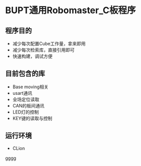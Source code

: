 # BUPT通用Robomaster_C板程序

## 程序目的

- 减少每次配置Cube工作量，拿来即用
- 减少每次检索库，直接引用即可
- 快速构建，调试方便

## 目前包含的库
- Base moving相关
- usart通讯
- 全场定位读取
- CAN的板间通讯
- LED灯的控制
- KEY键的读取与控制

## 运行环境

- CLion


gggg
